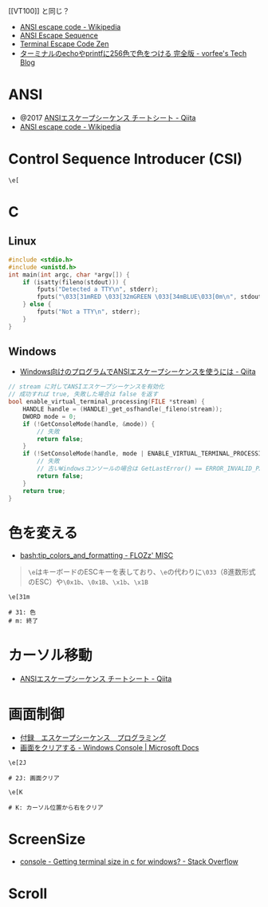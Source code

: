 [[VT100]] と同じ？

- [ANSI escape code - Wikipedia](https://en.wikipedia.org/wiki/ANSI_escape_code)
- [ANSI Escape Sequence](https://paulschou.com/tools/ansi/escape.html)
- [Terminal Escape Code Zen](https://www.askapache.com/linux/zen-terminal-escape-codes/)
- [ターミナルのechoやprintfに256色で色をつける 完全版 - vorfee's Tech Blog](https://vorfee.hatenablog.jp/entry/2015/03/17/173635)

# ANSI
- @2017 [ANSIエスケープシーケンス チートシート - Qiita](https://qiita.com/PruneMazui/items/8a023347772620025ad6)
- [ANSI escape code - Wikipedia](https://en.wikipedia.org/wiki/ANSI_escape_code)

# Control Sequence Introducer (CSI)
`\e[`

# C
## Linux
```c
#include <stdio.h>
#include <unistd.h>
int main(int argc, char *argv[]) { 
	if (isatty(fileno(stdout))) { 
		fputs("Detected a TTY\n", stderr);
		fputs("\033[31mRED \033[32mGREEN \033[34mBLUE\033[0m\n", stdout); 
	} else { 
		fputs("Not a TTY\n", stderr); 
	} 
}
```

## Windows
- [Windows向けのプログラムでANSIエスケープシーケンスを使うには - Qiita](https://qiita.com/mod_poppo/items/2ff384530c6f3215c635)

```c
// stream に対してANSIエスケープシーケンスを有効化
// 成功すれば true, 失敗した場合は false を返す 
bool enable_virtual_terminal_processing(FILE *stream) { 
	HANDLE handle = (HANDLE)_get_osfhandle(_fileno(stream)); 
	DWORD mode = 0;
	if (!GetConsoleMode(handle, &mode)) { 
		// 失敗 
		return false; 
	} 
	if (!SetConsoleMode(handle, mode | ENABLE_VIRTUAL_TERMINAL_PROCESSING)) { 
		// 失敗 
		// 古いWindowsコンソールの場合は GetLastError() == ERROR_INVALID_PARAMETER
		return false; 
	} 
	return true; 
}
```

# 色を変える
- [bash:tip_colors_and_formatting - FLOZz' MISC](https://misc.flogisoft.com/bash/tip_colors_and_formatting)

> `\e`はキーボードのESCキーを表しており、`\e`の代わりに`\033`（8進数形式のESC）や`\0x1b`、`\0x1B`、`\x1b`、`\x1B`

```
\e[31m

# 31: 色
# m: 終了
```

# カーソル移動
- [ANSIエスケープシーケンス チートシート - Qiita](https://qiita.com/PruneMazui/items/8a023347772620025ad6)

# 画面制御
- [付録　エスケープシーケンス　プログラミング](https://www.ns.kogakuin.ac.jp/~cu40887/handouts/escape.html)
- [画面をクリアする - Windows Console | Microsoft Docs](https://docs.microsoft.com/ja-jp/windows/console/clearing-the-screen)

```
\e[2J

# 2J: 画面クリア
```

```
\e[K

# K: カーソル位置から右をクリア
```

# ScreenSize
- [console - Getting terminal size in c for windows? - Stack Overflow](https://stackoverflow.com/questions/6812224/getting-terminal-size-in-c-for-windows)

# Scroll



